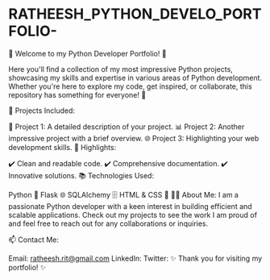 # RATHEESH_PYTHON_DEVELO_PORTFOLIO-
🚀 Welcome to my Python Developer Portfolio! 🚀

Here you'll find a collection of my most impressive Python projects, showcasing my skills and expertise in various areas of Python development. Whether you're here to explore my code, get inspired, or collaborate, this repository has something for everyone! 🌟

🔧 Projects Included:

📝 Project 1: A detailed description of your project.
📊 Project 2: Another impressive project with a brief overview.
🌐 Project 3: Highlighting your web development skills.
📌 Highlights:

✔️ Clean and readable code.
✔️ Comprehensive documentation.
✔️ Innovative solutions.
📚 Technologies Used:

Python 🐍
Flask 🌐
SQLAlchemy 🗄️
HTML & CSS 🎨
👨‍💻 About Me:
I am a passionate Python developer with a keen interest in building efficient and scalable applications. Check out my projects to see the work I am proud of and feel free to reach out for any collaborations or inquiries.

📫 Contact Me:

Email: ratheesh.rit@gmail.com
LinkedIn:
Twitter: 
✨ Thank you for visiting my portfolio! ✨
